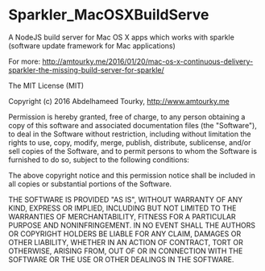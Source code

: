 # Sparkler_MacOSXBuildServe
A NodeJS build server for Mac OS X apps which works with sparkle (software update framework for Mac applications)

For more: http://amtourky.me/2016/01/20/mac-os-x-continuous-delivery-sparkler-the-missing-build-server-for-sparkle/


The MIT License (MIT)

Copyright (c) 2016 Abdelhameed Tourky, http://www.amtourky.me

Permission is hereby granted, free of charge, to any person obtaining a copy
of this software and associated documentation files (the "Software"), to deal
in the Software without restriction, including without limitation the rights
to use, copy, modify, merge, publish, distribute, sublicense, and/or sell
copies of the Software, and to permit persons to whom the Software is
furnished to do so, subject to the following conditions:

The above copyright notice and this permission notice shall be included in all
copies or substantial portions of the Software.

THE SOFTWARE IS PROVIDED "AS IS", WITHOUT WARRANTY OF ANY KIND, EXPRESS OR
IMPLIED, INCLUDING BUT NOT LIMITED TO THE WARRANTIES OF MERCHANTABILITY,
FITNESS FOR A PARTICULAR PURPOSE AND NONINFRINGEMENT. IN NO EVENT SHALL THE
AUTHORS OR COPYRIGHT HOLDERS BE LIABLE FOR ANY CLAIM, DAMAGES OR OTHER
LIABILITY, WHETHER IN AN ACTION OF CONTRACT, TORT OR OTHERWISE, ARISING FROM,
OUT OF OR IN CONNECTION WITH THE SOFTWARE OR THE USE OR OTHER DEALINGS IN THE
SOFTWARE.
